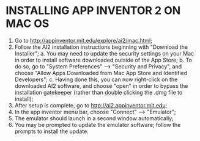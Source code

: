 # INSTALLING APP INVENTOR 2 ON MAC OS

1. Go to http://appinventor.mit.edu/explore/ai2/mac.html;
2. Follow the AI2 installation instructions beginning with "Download the Installer";
  a. You may need to update the security settings on your Mac in order to install software downloaded outside of the App Store; 
  b. To do so, go to "System Preferences" --> "Security and Privacy", and choose "Allow Apps Downloaded from Mac App Store and Identified Developers";
  c. Having done this, you can now right-click on the downloaded AI2 software, and choose "open" in order to bypass the installation gatekeeper (rather than double clicking the .dmg file to install);
4. After setup is complete, go to http://ai2.appinventor.mit.edu;
5. In the app inventor menu bar, choose "Connect" --> "Emulator";
6. The emulator should launch in a second window automatically;
7. You may be prompted to update the emulator software; follow the prompts to install the update.

